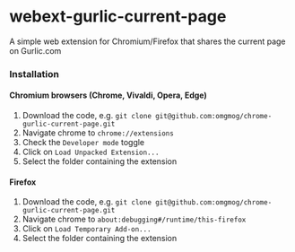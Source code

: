webext-gurlic-current-page
=========================

A simple web extension for Chromium/Firefox that shares the current page on Gurlic.com 

### Installation

#### Chromium browsers (Chrome, Vivaldi, Opera, Edge)

  1. Download the code, e.g. `git clone git@github.com:omgmog/chrome-gurlic-current-page.git`
  2. Navigate chrome to `chrome://extensions`
  3. Check the `Developer mode` toggle
  4. Click on `Load Unpacked Extension...`
  5. Select the folder containing the extension

#### Firefox

  1. Download the code, e.g. `git clone git@github.com:omgmog/chrome-gurlic-current-page.git`
  2. Navigate chrome to `about:debugging#/runtime/this-firefox`
  3. Click on `Load Temporary Add-on...`
  4. Select the folder containing the extension
